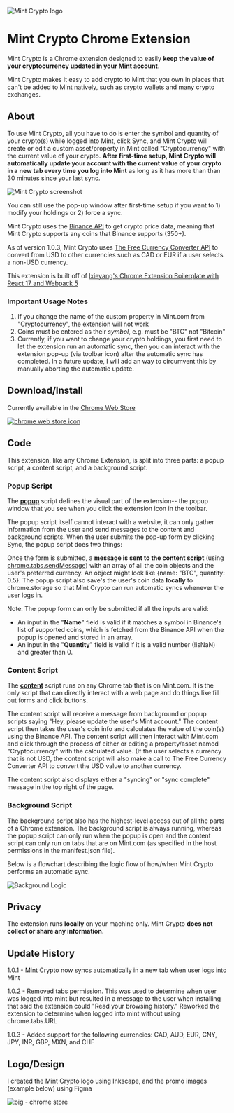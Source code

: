 ![Mint Crypto logo](https://user-images.githubusercontent.com/52224377/111899772-84572680-89fc-11eb-9bac-35fbccf564a9.png)

# Mint Crypto Chrome Extension

Mint Crypto is a Chrome extension designed to easily **keep the value of your cryptocurrency updated in your [Mint](https://mint.intuit.com/) account**.

Mint Crypto makes it easy to add crypto to Mint that you own in places that can't be added to Mint natively, such as crypto wallets and many crypto exchanges.

## About

To use Mint Crypto, all you have to do is enter the symbol and quantity of your crypto(s) while logged into Mint, click Sync, and Mint Crypto will create or edit a custom asset/property in Mint called "Cryptocurrency" with the current value of your crypto. **After first-time setup, Mint Crypto will automatically update your account with the current value of your crypto in a new tab every time you log into Mint** as long as it has more than than 30 minutes since your last sync.

![Mint Crypto screenshot](https://user-images.githubusercontent.com/52224377/118342431-f756b800-b4e8-11eb-8bdb-fac517d65d62.PNG)

You can still use the pop-up window after first-time setup if you want to 1) modify your holdings or 2) force a sync.

Mint Crypto uses the [Binance API](https://github.com/binance/binance-spot-api-docs) to get crypto price data, meaning that Mint Crypto supports any coins that Binance supports (350+).

As of version 1.0.3, Mint Crypto uses [The Free Currency Converter API](https://free.currencyconverterapi.com/) to convert from USD to other currencies such as CAD or EUR if a user selects a non-USD currency.

This extension is built off of [lxieyang's Chrome Extension Boilerplate with React 17 and Webpack 5](https://github.com/lxieyang/chrome-extension-boilerplate-react)

### Important Usage Notes

1. If you change the name of the custom property in Mint.com from "Cryptocurrency", the extension will not work
2. Coins must be entered as their _symbol_, e.g. must be "BTC" not "Bitcoin"
3. Currently, if you want to change your crypto holdings, you first need to let the extension run an automatic sync, then you can interact with the extension pop-up (via toolbar icon) after the automatic sync has completed. In a future update, I will add an way to circumvent this by manually aborting the automatic update.

## Download/Install

Currently available in the [Chrome Web Store](https://chrome.google.com/webstore/detail/mint-cryptocurrency/dnbcgdhnmmicanggippnllpfjlidncba?hl=en&authuser=1)

[![chrome web store icon](https://user-images.githubusercontent.com/52224377/111899682-21658f80-89fc-11eb-9a54-bbbeb1412439.PNG)
](https://chrome.google.com/webstore/detail/mint-cryptocurrency/dnbcgdhnmmicanggippnllpfjlidncba?hl=en&authuser=1)

## Code

This extension, like any Chrome Extension, is split into three parts: a popup script, a content script, and a background script.

### Popup Script

The [**popup**](./src/pages/Popup/Popup.jsx) script defines the visual part of the extension-- the popup window that you see when you click the extension icon in the toolbar.

The popup script itself cannot interact with a website, it can only gather information from the user and send messages to the content and background scripts. When the user submits the pop-up form by clicking Sync, the popup script does two things:

Once the form is submitted, a **message is sent to the content script** (using [chrome.tabs.sendMessage](https://developer.chrome.com/docs/extensions/reference/tabs/#method-sendMessage)) with an array of all the coin objects and the user's preferred currency. An object might look like {name: "BTC", quantity: 0.5}. The popup script also save's the user's coin data **locally** to chrome.storage so that Mint Crypto can run automatic syncs whenever the user logs in.

Note: The popup form can only be submitted if all the inputs are valid:

- An input in the "**Name**" field is valid if it matches a symbol in Binance's list of supported coins, which is fetched from the Binance API when the popup is opened and stored in an array.
- An input in the "**Quantity**" field is valid if it is a valid number (!isNaN) and greater than 0.

### Content Script

The [**content**](./src/pages/Content/index.js) script runs on any Chrome tab that is on Mint.com. It is the only script that can directly interact with a web page and do things like fill out forms and click buttons.

The content script will receive a message from background or popup scripts saying "Hey, please update the user's Mint account." The content script then takes the user's coin info and calculates the value of the coin(s) using the Binance API. The content script will then interact with Mint.com and click through the process of either or editing a property/asset named "Cryptocurrency" with the calculated value. (If the user selects a currency that is not USD, the content script will also make a call to The Free Currency Converter API to convert the USD value to another currency.

The content script also displays either a "syncing" or "sync complete" message in the top right of the page.

### Background Script

The background script also has the highest-level access out of all the parts of a Chrome extension. The background script is always running, whereas the popup script can only run when the popup is open and the content script can only run on tabs that are on Mint.com (as specified in the host permissions in the manifest.json file).

Below is a flowchart describing the logic flow of how/when Mint Crypto performs an automatic sync.

![Background Logic](https://user-images.githubusercontent.com/52224377/111896678-51effe00-89e9-11eb-9ecd-98160c2271c6.png)

## Privacy

The extension runs **locally** on your machine only. Mint Crypto **does not collect or share any information.**

## Update History

1.0.1 - Mint Crypto now syncs automatically in a new tab when user logs into Mint

1.0.2 - Removed tabs permission. This was used to determine when user was logged into mint but resulted in a message to the user when installing that said the extension could "Read your browsing history." Reworked the extension to determine when logged into mint without using chrome.tabs.URL

1.0.3 - Added support for the following currencies: CAD, AUD, EUR, CNY, JPY, INR, GBP, MXN, and CHF

## Logo/Design

I created the Mint Crypto logo using Inkscape, and the promo images (example below) using Figma

![big - chrome store](https://user-images.githubusercontent.com/52224377/118342744-57019300-b4ea-11eb-891e-810f82e7d155.png)

